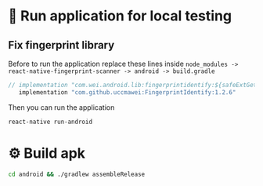 # :rocket: Run application for local testing
## Fix fingerprint library
Before to run the application replace these lines inside `node_modules -> react-native-fingerprint-scanner -> android -> build.gradle`
```gradle
// implementation "com.wei.android.lib:fingerprintidentify:${safeExtGet("fingerprintidentify", "1.2.6")}"
   implementation "com.github.uccmawei:FingerprintIdentify:1.2.6"
```
Then you can run the application
```bash
react-native run-android
```

# :gear: Build apk
```bash
cd android && ./gradlew assembleRelease
```